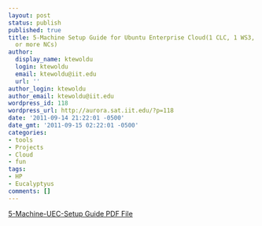 ```yaml
---
layout: post
status: publish
published: true
title: 5-Machine Setup Guide for Ubuntu Enterprise Cloud(1 CLC, 1 WS3, 1 CC,1SC, 1
  or more NCs)
author:
  display_name: ktewoldu
  login: ktewoldu
  email: ktewoldu@iit.edu
  url: ''
author_login: ktewoldu
author_email: ktewoldu@iit.edu
wordpress_id: 118
wordpress_url: http://aurora.sat.iit.edu/?p=118
date: '2011-09-14 21:22:01 -0500'
date_gmt: '2011-09-15 02:22:01 -0500'
categories:
- tools
- Projects
- Cloud
- fun
tags:
- HP
- Eucalyptyus
comments: []
---
```

<p><a href="http://aurora.sat.iit.edu/wp-content/uploads/2011/09/5-machine-UEC-setup.pdf">5-Machine-UEC-Setup Guide PDF File</a></p>
